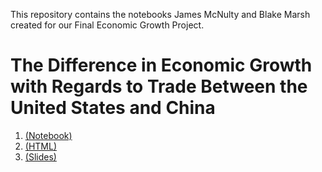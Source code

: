 This repository contains the notebooks James McNulty and Blake Marsh created for our Final Economic Growth Project.

# The Difference in Economic Growth with Regards to Trade Between the United States and China
1. [(Notebook)](https://github.com/BlakeMarsh/EconGrowthUG-Fall-2022-Ozaks-Task-Force-China-US-Economic-Growth-Trade-Differences/blob/main/Empirical-Project-Final-Product.ipynb)
2. [(HTML)](https://github.com/BlakeMarsh/EconGrowthUG-Fall-2022-Ozaks-Task-Force-China-US-Economic-Growth-Trade-Differences/blob/main/Empirical-Project-Final-Product.html)
3. [(Slides)](https://blakemarsh.github.io/EconGrowthUG-Fall-2022-Ozaks-Task-Force-China-US-Economic-Growth-Trade-Differences/)
